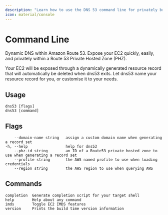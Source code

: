 ```yaml
---
description: "Learn how to use the DNS 53 command line for privately broadcasting your EC2 instance"
icon: material/console
---
```


# Command Line

Dynamic DNS within Amazon Route 53. Expose your EC2 quickly, easily, and privately within a Route 53 Private Hosted Zone (PHZ).

Your EC2 will be exposed through a dynamically generated resource record that will automatically be deleted when dns53 exits. Let dns53 name your resource record for you, or customise it to your needs.

## Usage

```text
dns53 [flags]
dns53 [command]
```

## Flags

```text
    --domain-name string   assign a custom domain name when generating a record set
-h, --help                 help for dns53
    --phz-id string        an ID of a Route53 private hosted zone to use when generating a record set
    --profile string       the AWS named profile to use when loading credentials
    --region string        the AWS region to use when querying AWS
```

## Commands

```text
completion  Generate completion script for your target shell
help        Help about any command
imds        Toggle EC2 IMDS features
version     Prints the build time version information
```
